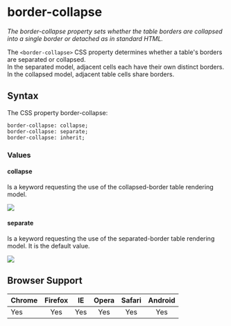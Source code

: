 # border-collapse

*The border-collapse property sets whether the table borders are collapsed into a single border or detached as in standard HTML.*  

The `<border-collapse>` CSS property determines whether a table's borders are separated or collapsed.  
In the separated model, adjacent cells each have their own distinct borders.  
In the collapsed model, adjacent table cells share borders.

## Syntax  

The CSS property border-collapse:  

`border-collapse: collapse;`  
`border-collapse: separate;`  
`border-collapse: inherit;`  

### Values

#### collapse
Is a keyword requesting the use of the collapsed-border table rendering model.

![](http://i.imgur.com/j9E0g5t.png)  

#### separate
Is a keyword requesting the use of the separated-border table rendering model. It is the default value.


![](http://i.imgur.com/iBvGpXB.png)  


## Browser Support   

| Chrome | Firefox  | IE | Opera | Safari | Android |  
|---|:--:|:--:|:----:|:---:|:---:|  
| Yes | Yes | Yes |Yes |Yes |Yes |

